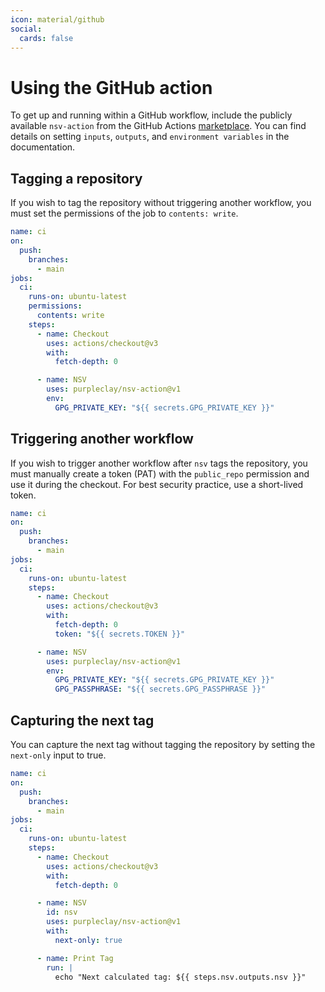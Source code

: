 ```yaml
---
icon: material/github
social:
  cards: false
---
```


# Using the GitHub action

To get up and running within a GitHub workflow, include the publicly available `nsv-action` from the GitHub Actions [marketplace](https://github.com/marketplace/actions/nsv-next-semantic-version). You can find details on setting `inputs`, `outputs`, and `environment variables` in the documentation.

## Tagging a repository

If you wish to tag the repository without triggering another workflow, you must set the permissions of the job to `contents: write`.

```{.yaml .no-select linenums="1" hl_lines="10"}
name: ci
on:
  push:
    branches:
      - main
jobs:
  ci:
    runs-on: ubuntu-latest
    permissions:
      contents: write
    steps:
      - name: Checkout
        uses: actions/checkout@v3
        with:
          fetch-depth: 0

      - name: NSV
        uses: purpleclay/nsv-action@v1
        env:
          GPG_PRIVATE_KEY: "${{ secrets.GPG_PRIVATE_KEY }}"
```

## Triggering another workflow

If you wish to trigger another workflow after `nsv` tags the repository, you must manually create a token (PAT) with the `public_repo` permission and use it during the checkout. For best security practice, use a short-lived token.

```{.yaml linenums="1" hl_lines="14"}
name: ci
on:
  push:
    branches:
      - main
jobs:
  ci:
    runs-on: ubuntu-latest
    steps:
      - name: Checkout
        uses: actions/checkout@v3
        with:
          fetch-depth: 0
          token: "${{ secrets.TOKEN }}"

      - name: NSV
        uses: purpleclay/nsv-action@v1
        env:
          GPG_PRIVATE_KEY: "${{ secrets.GPG_PRIVATE_KEY }}"
          GPG_PASSPHRASE: "${{ secrets.GPG_PASSPHRASE }}"
```

## Capturing the next tag

You can capture the next tag without tagging the repository by setting the `next-only` input to true.

```{.yaml linenums="1" hl_lines="19"}
name: ci
on:
  push:
    branches:
      - main
jobs:
  ci:
    runs-on: ubuntu-latest
    steps:
      - name: Checkout
        uses: actions/checkout@v3
        with:
          fetch-depth: 0

      - name: NSV
        id: nsv
        uses: purpleclay/nsv-action@v1
        with:
          next-only: true

      - name: Print Tag
        run: |
          echo "Next calculated tag: ${{ steps.nsv.outputs.nsv }}"
```
